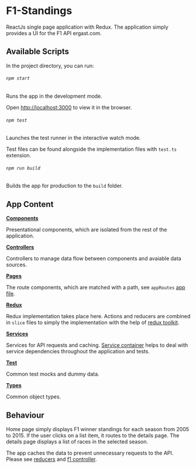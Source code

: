# F1-Standings

ReactJs single page application with Redux. The application simply provides a UI for the F1 API ergast.com.

## Available Scripts

In the project directory, you can run:

###### `npm start`

Runs the app in the development mode.

Open [http://localhost:3000](http://localhost:3000) to view it in the browser.

###### `npm test`

Launches the test runner in the interactive watch mode.

Test files can be found alongside the implementation files with `test.ts` extension.

###### `npm run build`

Builds the app for production to the `build` folder.

## App Content

[**Components**](https://github.com/alpernakin/F1-Standings/tree/master/src/app/components)

Presentational components, which are isolated from the rest of the application.

[**Controllers**](https://github.com/alpernakin/F1-Standings/tree/master/src/app/controllers)

Controllers to manage data flow between components and avaiable data sources.

[**Pages**](https://github.com/alpernakin/F1-Standings/tree/master/src/app/pages)

The route components, which are matched with a path, see `appRoutes` [app file](https://github.com/alpernakin/F1-Standings/blob/master/src/App.tsx).

[**Redux**](https://github.com/alpernakin/F1-Standings/tree/master/src/app/redux)

Redux implementation takes place here. Actions and reducers are combined in `slice` files to simply the implementation with the help of [redux toolkit](https://redux-toolkit.js.org/).

[**Services**](https://github.com/alpernakin/F1-Standings/tree/master/src/app/services)

Services for API requests and caching. [Service container](https://github.com/alpernakin/F1-Standings/blob/master/src/app/services/container/service.container.ts) helps to deal with service dependencies throughout the application and tests.

[**Test**](https://github.com/alpernakin/F1-Standings/tree/master/src/app/test)

Common test mocks and dummy data.

[**Types**](https://github.com/alpernakin/F1-Standings/tree/master/src/app/types)

Common object types.

## Behaviour

Home page simply displays F1 winner standings for each season from 2005 to 2015. If the user clicks on a list item, it routes to the details page. The details page displays a list of races in the selected season.

The app caches the data to prevent unnecessary requests to the API. Please see [reducers](https://github.com/alpernakin/F1-Standings/tree/master/src/app/redux) and [f1 controller](https://github.com/alpernakin/F1-Standings/blob/master/src/app/controllers/f1.controller.ts).
